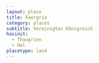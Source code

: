 ```yaml
---
layout: place
title: Faergria
category: places
subtitle: Vereinigtes Königreich
hasinit:
  - Thaugrien
  - Hal
placetype: land
---
```


